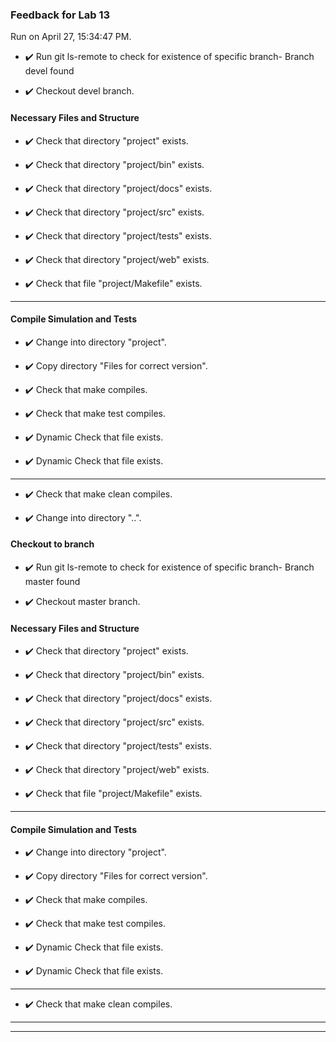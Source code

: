 ### Feedback for Lab 13

Run on April 27, 15:34:47 PM.

+ :heavy_check_mark:  Run git ls-remote to check for existence of specific branch- Branch devel found

+ :heavy_check_mark:  Checkout devel branch.




#### Necessary Files and Structure

+ :heavy_check_mark:  Check that directory "project" exists.

+ :heavy_check_mark:  Check that directory "project/bin" exists.

+ :heavy_check_mark:  Check that directory "project/docs" exists.

+ :heavy_check_mark:  Check that directory "project/src" exists.

+ :heavy_check_mark:  Check that directory "project/tests" exists.

+ :heavy_check_mark:  Check that directory "project/web" exists.

+ :heavy_check_mark:  Check that file "project/Makefile" exists.

---


#### Compile Simulation and Tests

+ :heavy_check_mark:  Change into directory "project".

+ :heavy_check_mark:  Copy directory "Files for correct version".



+ :heavy_check_mark:  Check that make  compiles.



+ :heavy_check_mark:  Check that make test compiles.



+ :heavy_check_mark:  Dynamic Check that file exists.

+ :heavy_check_mark:  Dynamic Check that file exists.

---

+ :heavy_check_mark:  Check that make clean compiles.



+ :heavy_check_mark:  Change into directory "..".


#### Checkout to branch

+ :heavy_check_mark:  Run git ls-remote to check for existence of specific branch- Branch master found

+ :heavy_check_mark:  Checkout master branch.




#### Necessary Files and Structure

+ :heavy_check_mark:  Check that directory "project" exists.

+ :heavy_check_mark:  Check that directory "project/bin" exists.

+ :heavy_check_mark:  Check that directory "project/docs" exists.

+ :heavy_check_mark:  Check that directory "project/src" exists.

+ :heavy_check_mark:  Check that directory "project/tests" exists.

+ :heavy_check_mark:  Check that directory "project/web" exists.

+ :heavy_check_mark:  Check that file "project/Makefile" exists.

---


#### Compile Simulation and Tests

+ :heavy_check_mark:  Change into directory "project".

+ :heavy_check_mark:  Copy directory "Files for correct version".



+ :heavy_check_mark:  Check that make  compiles.



+ :heavy_check_mark:  Check that make test compiles.



+ :heavy_check_mark:  Dynamic Check that file exists.

+ :heavy_check_mark:  Dynamic Check that file exists.

---

+ :heavy_check_mark:  Check that make clean compiles.



---

---

